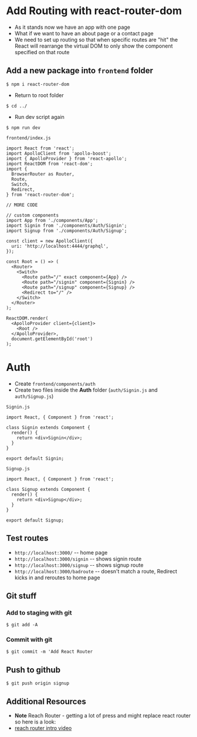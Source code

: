 # Add Routing with react-router-dom
* As it stands now we have an app with one page
* What if we want to have an about page or a contact page
* We need to set up routing so that when specific routes are "hit" the React will rearrange the virtual DOM to only show the component specified on that route

## Add a new package into `frontend` folder

`$ npm i react-router-dom`

* Return to root folder

`$ cd ../`

* Run dev script again

`$ npm run dev`

`frontend/index.js`

```
import React from 'react';
import ApolloClient from 'apollo-boost';
import { ApolloProvider } from 'react-apollo';
import ReactDOM from 'react-dom';
import {
  BrowserRouter as Router,
  Route,
  Switch,
  Redirect,
} from 'react-router-dom';

// MORE CODE

// custom components
import App from './components/App';
import Signin from './components/Auth/Signin';
import Signup from './components/Auth/Signup';

const client = new ApolloClient({
  uri: 'http://localhost:4444/graphql',
});

const Root = () => (
  <Router>
    <Switch>
      <Route path="/" exact component={App} />
      <Route path="/signin" component={Signin} />
      <Route path="/signup" component={Signup} />
      <Redirect to="/" />
    </Switch>
  </Router>
);  

ReactDOM.render(
  <ApolloProvider client={client}>
    <Root />
  </ApolloProvider>,
  document.getElementById('root')
);
```

# Auth
* Create `frontend/components/auth`
* Create two files inside the **Auth** folder (`auth/Signin.js` and `auth/Signup.js`)

`Signin.js`

```
import React, { Component } from 'react';

class Signin extends Component {
  render() {
    return <div>Signin</div>;
  }
}

export default Signin;
```

`Signup.js`

```
import React, { Component } from 'react';

class Signup extends Component {
  render() {
    return <div>Signup</div>;
  }
}

export default Signup;
```

## Test routes
* `http://localhost:3000/` -- home page
* `http://localhost:3000/signin` -- shows signin route
* `http://localhost:3000/signup` -- shows signup route
* `http://localhost:3000/badroute` -- doesn't match a route, Redirect kicks in and reroutes to home page

## Git stuff

### Add to staging with git
`$ git add -A`

### Commit with git
`$ git commit -m 'Add React Router`

## Push to github
`$ git push origin signup`

## Additional Resources
* **Note** Reach Router - getting a lot of press and might replace react router so here is a look:
* [reach router intro video](https://www.youtube.com/watch?time_continue=13&v=3tgz1E4MsAk)



